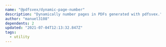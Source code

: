 ```yaml
---
name: "@pdfsvex/dynamic-page-number"
description: "Dynamically number pages in PDFs generated with pdfsvex."
author: "manuel3108"
dependents: 2
updated: "2021-07-04T12:13:32.847Z"
tags: 
  - utility
---
```

